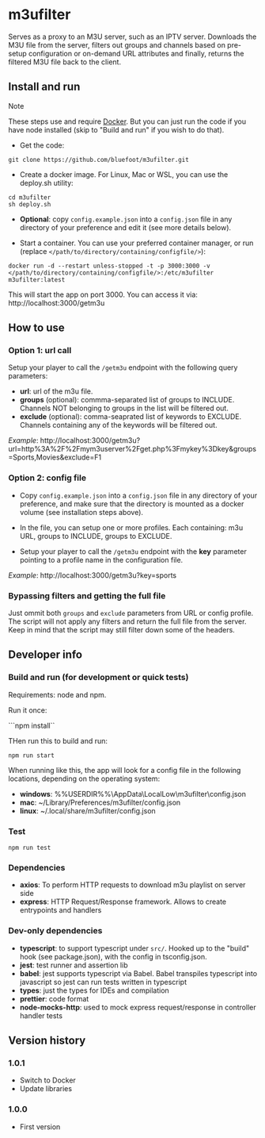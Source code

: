 # m3ufilter

Serves as a proxy to an M3U server, such as an IPTV server. Downloads the M3U file from the server,
filters out groups and channels based on pre-setup configuration or on-demand URL attributes and
finally, returns the filtered M3U file back to the client.

## Install and run

> [!NOTE]  
> These steps use and require [Docker](https://docs.docker.com/engine/install). But you can just run the code if you have node installed (skip to "Build and run" if you wish to do that).

- Get the code:

```
git clone https://github.com/bluefoot/m3ufilter.git
```

- Create a docker image. For Linux, Mac or WSL, you can use the deploy.sh utility:

```
cd m3ufilter
sh deploy.sh
```

- **Optional**: copy `config.example.json` into a `config.json` file in any directory of your preference and edit it (see more details below).

- Start a container. You can use your preferred container manager, or run (replace `</path/to/directory/containing/configfile/>`):

```
docker run -d --restart unless-stopped -t -p 3000:3000 -v </path/to/directory/containing/configfile/>:/etc/m3ufilter m3ufilter:latest
```

This will start the app on port 3000.  You can access it via: http://localhost:3000/getm3u

## How to use

### Option 1: url call

Setup your player to call the `/getm3u` endpoint with the following query parameters:

- **url**: url of the m3u file.
- **groups** (optional): commma-separated list of groups to INCLUDE. Channels NOT belonging to groups in the list will be filtered out.
- **exclude** (optional): comma-seaprated list of keywords to EXCLUDE. Channels containing any of the keywords will be filtered out.

*Example*: http://localhost:3000/getm3u?url=http%3A%2F%2Fmym3userver%2Fget.php%3Fmykey%3Dkey&groups=Sports,Movies&exclude=F1

### Option 2: config file

- Copy `config.example.json` into a `config.json` file in any directory of your preference, and make sure that the directory is mounted as a docker volume (see installation steps above).

- In the file, you can setup one or more profiles. Each containing: m3u URL, groups to INCLUDE, groups to EXCLUDE.

- Setup your player to call the `/getm3u` endpoint with the **key** parameter pointing to a profile name in the configuration file.

*Example*: http://localhost:3000/getm3u?key=sports

### Bypassing filters and getting the full file

Just ommit both `groups` and `exclude` parameters from URL or config profile. The script will not apply any filters and return the full file from the server. Keep in mind that the script may still filter down some of the headers.

## Developer info

### Build and run (for development or quick tests)

Requirements: node and npm.

Run it once:

```npm install``

THen run this to build and run:

```npm run start```

When running like this, the app will look for a config file in the following locations, depending on the operating system:

- **windows**: %%USERDIR%%\AppData\LocalLow\m3ufilter\config.json
- **mac**: ~/Library/Preferences/m3ufilter/config.json
- **linux**: ~/.local/share/m3ufilter/config.json

### Test

```npm run test```

### Dependencies

- **axios**: To perform HTTP requests to download m3u playlist on server side
- **express**: HTTP Request/Response framework. Allows to create entrypoints and handlers

### Dev-only dependencies

- **typescript**: to support typescript under `src/`. Hooked up to the "build" hook (see package.json), with the config in tsconfig.json.
- **jest**: test runner and assertion lib
- **babel**: jest supports typescript via Babel. Babel transpiles typescript into javascript so jest can run tests written in typescript
- **types**: just the types for IDEs and compilation
- **prettier**: code format
- **node-mocks-http**: used to mock express request/response in controller handler tests

## Version history

### 1.0.1
- Switch to Docker
- Update libraries

### 1.0.0
- First version